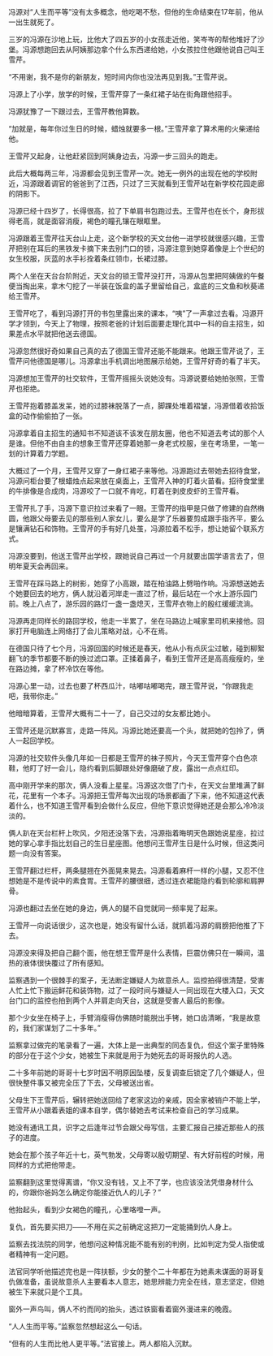 冯源对“人生而平等”没有太多概念，他吃喝不愁，但他的生命结束在17年前，他从一出生就死了。

三岁的冯源在沙地上玩，比他大了四五岁的小女孩走近他，笑岑岑的帮他堆好了沙堡。冯源想跑回去从阿姨那边拿个什么东西递给她，小女孩拉住他跟他说自己叫王雪芹。

“不用谢，我不是你的新朋友，短时间内你也没法再见到我。”王雪芹说。



冯源上了小学，放学的时候，王雪芹穿了一条红裙子站在街角跟他招手。

冯源犹豫了一下跟过去，王雪芹教他算数。

“加就是，每年你过生日的时候，蜡烛就要多一根。”王雪芹拿了算术用的火柴递给他。

王雪芹又起身，让他赶紧回到阿姨身边去，冯源一步三回头的跑走。



此后大概每两三年，冯源都会见到王雪芹一次。她无一例外的出现在他的学校附近，冯源跟着调官的爸爸到了江西，只过了三天就看到王雪芹站在新学校花园走廊的阴影下。

冯源已经十四岁了，长得很高，拉了下单肩书包跑过去。王雪芹也在长个，身形拔得老高，就是面容消瘦，褐色的瞳孔镶在眼眶里。

冯源跟着王雪芹往天台山上走，这个新学校的天文台他一进学校就很感兴趣，王雪芹把别在耳后的黑铁发卡摘下来去别门口的锁，冯源注意到她穿着像是上个世纪的女生校服，灰蓝的水手衫拴着条红领巾，长裙过膝。

两个人坐在天台台阶附近，天文台的锁王雪芹没打开，冯源从包里把阿姨做的午餐便当掏出来，拿木勺挖了一半装在饭盒的盖子里留给自己，盒底的三文鱼和秋葵递给王雪芹。

王雪芹吃了，看到冯源打开的书包里露出来的课本，“咦”了一声拿过去看。冯源开学才领到，今天上了物理，按照老爸的计划后面要走理化其中一科的自主招生，如果差点水平就把他送去德国。

冯源忽然很好奇如果自己真的去了德国王雪芹还能不能跟来。他跟王雪芹说了，王雪芹问他德国是哪儿。冯源拿出手机调出地图展示给她，王雪芹好奇的看了半天。

冯源想加王雪芹的社交软件，王雪芹摇摇头说她没有。冯源说要给她拍张照，王雪芹也拒绝。

王雪芹抱着膝盖发呆，她的过膝袜脱落了一点，脚踝处堆着褶皱，冯源借着收拾饭盒的动作偷偷拍了一张。



冯源拿着自主招生的通知书不知道该不该发在朋友圈，他也不知道去考试的那个人是谁。但他不由自主的想象王雪芹还穿着她那一身老式校服，坐在考场里，一笔一划的计算着力学题。

大概过了一个月，王雪芹又穿了一身红裙子来等他。冯源跑过去带她去招待食堂，冯源问柜台要了根蜡烛点起来放在桌面上，王雪芹入神的盯着火苗看。招待食堂里的牛排像是合成肉，冯源咬了一口就不肯吃，盯着在剥皮皮虾的王雪芹看。

王雪芹扎了手，冯源下意识拉过来看了一眼。王雪芹的指甲是只做了修建的自然椭圆，他跟父母要去见的那些别人家女儿，要么是学了乐器要剪成跟手指齐平，要么是镶满钻石和饰物。王雪芹的手有好几处茧，冯源拉着不松手，想让她留个联系方式。

冯源没要到，他送王雪芹出学校，跟她说自己再过一个月就要出国学语言去了，但明年夏天会再回来。

王雪芹在踩马路上的树影，她穿了小高跟，踏在柏油路上劈啪作响。冯源想送她去个她要回去的地方，俩人就沿着河岸走一直过了桥，最后站在一个水上游乐园门前。晚上八点了，游乐园的路灯一盏一盏熄灭，王雪芹衣物上的殷红缓缓流淌。

冯源再走同样长的路回学校，他走一半累了，坐在马路边上喊家里司机来接他。回家打开电脑连上网络打了会儿策略对战，心不在焉。



在德国只待了七个月，冯源回国的时候还是春天，他从小有点灰尘过敏，碰到柳絮翻飞的季节都要不断的换过滤口罩。正揉着鼻子，看到王雪芹还是高高瘦瘦的，坐在路边摊，拿了杯冷饮在等他。

冯源心里一动，过去也要了杯西瓜汁，咕嘟咕嘟喝完，跟王雪芹说，“你跟我走吧，我带你走。”

他暗暗算着，王雪芹大概有二十一了，自己交过的女友都比她小。

王雪芹还是沉默寡言，走路一阵风。冯源比她还要高一个头，就把她的包拎了，俩人一起回学校。

冯源的社交软件头像几年如一日都是王雪芹的袜子照片，今天王雪芹穿个白色凉鞋，他盯了好一会儿，隐约看到后脚跟处好像磨破了皮，露出一点点红印。

高中刚开学来的那次，俩人没看上星星。冯源这次借了门卡，在天文台里堆满了鲜花，花里有一个本子。冯源把王雪芹每次出现的场景都画了下来，他不知道这代表着什么，也不知道王雪芹看到会做什么反应，但他下意识觉得她还是会那么冷冷淡淡的。

俩人趴在天台栏杆上吹风，夕阳还没落下去，冯源指着晦明天色跟她说星座，拉过她的掌心拿手指比划自己的生日星座图。他想问王雪芹生日是什么时候，但这类问题一向没有答案。

王雪芹翻过栏杆，两条腿翘在外面晃来晃去。冯源看着麻杆一样的小腿，又忍不住想她是不是传说中的素食胃。王雪芹的腰很细，透过连衣裙能隐约看到轮廓和肩胛骨。

冯源也翻过去坐在她的身边，俩人的腿不自觉就同一频率晃了起来。

王雪芹一向说话很少，这次也是，她没有留什么话，就抓着冯源的肩膀把他推了下去。

冯源没来得及把自己翻个面，他在想王雪芹是什么表情，巨震仿佛只在一瞬间，温热的液体很快覆过了所有感知。



监察遇到一个很棘手的案子，无法断定嫌疑人为故意杀人。监控拍得很清楚，受害人忙上忙下搬运鲜花和装饰物，过了一段时间与嫌疑人一同出现在大楼入口，天文台门口的监控也拍到两个人并肩走向天台，这就是受害人最后的影像。

那个少女坐在椅子上，手臂消瘦得仿佛随时能脱出手铐，她口齿清晰，“我是故意的，我们家谋划了二十多年。”

监察拿过做完的笔录看了一遍，大体上是一出典型的同态复仇，但这个案子里特殊的部分在于这个少女，她被生下来就是用于为她死去的哥哥报仇的人选。

二十多年前她的哥哥十七岁时因不明原因坠楼，反复调查后锁定了几个嫌疑人，但很快整件事又被完全压了下去，父母被送出省。

父母生下王雪芹后，辗转把她送回给了老家这边的亲戚，因全家被销户不能上学，王雪芹从小跟着表姐的课本自学，偶尔替她去考试来检查自己的学习成果。

她没有通讯工具，识字之后逢年过节会跟父母写信，主要汇报自己接近那些人的孩子的进度。

她会在那个孩子年近十七，英气勃发，父母寄以殷切期望、有大好前程的时候，用同样的方式把他带走。

监察翻到这里觉得离谱，“你又没有钱，又上不了学，也应该没法凭借身材什么的，你跟你爸妈怎么确定你能接近仇人的儿子？”

他抬起头，看到少女褐色的瞳孔，心里咯噔一声。

复仇，首先要买把刀——不用在买之前确定这把刀一定能捅到仇人身上。



监察去找法院的同学，他想问这种情况能不能有别的判例，比如判定为受人指使或者精神有一定问题。

法官同学听他描述完也是一阵扶额，少女的整个二十年都在为她素未谋面的哥哥复仇做准备，虽说故意杀人主要看本人意志，她思辨能力完全在线，意志坚定，但她被生下来就只是个工具。

窗外一声鸟叫，俩人不约而同的抬头，透过铁窗看着窗外漫进来的晚霞。

“人人生而平等。”监察忽然想起这么一句话。

“但有的人生而比他人更平等。”法官接上。两人都陷入沉默。